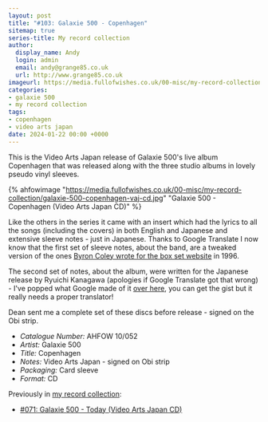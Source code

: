 ```yaml
---
layout: post
title: "#103: Galaxie 500 - Copenhagen"
sitemap: true
series-title: My record collection
author:
  display_name: Andy
  login: admin
  email: andy@grange85.co.uk
  url: http://www.grange85.co.uk
imageurl: https://media.fullofwishes.co.uk/00-misc/my-record-collection/galaxie-500-copenhagen-vaj-cd.jpg
categories:
- galaxie 500
- my record collection
tags:
- copenhagen
- video arts japan
date: 2024-01-22 00:00 +0000
---
```

This is the Video Arts Japan release of Galaxie 500's live album Copenhagen that was released along with the three studio albums in lovely pseudo vinyl sleeves.

{% ahfowimage "https://media.fullofwishes.co.uk/00-misc/my-record-collection/galaxie-500-copenhagen-vaj-cd.jpg" "Galaxie 500 - Copenhagen (Video Arts Japan CD)" %}

Like the others in the series it came with an insert which had the lyrics to all the songs (including the covers) in both English and Japanese and extensive sleeve notes - just in Japanese. Thanks to Google Translate I now know that the first set of sleeve notes, about the band, are a tweaked version of the ones [Byron Coley wrote for the box set website](https://static.fullofwishes.co.uk/galaxie500box/pr1.html) in 1996.

<!--more-->

The second set of notes, about the album, were written for the Japanese release by Ryuichi Kanagawa (apologies if Google Translate got that wrong) - I've popped what Google made of it [over here](https://media.fullofwishes.co.uk/01-galaxie_500/docs/japanese-copenhagen-sleeve-notes-google-translate.txt), you can get the gist but it really needs a proper translator!

Dean sent me a complete set of these discs before release - signed on the Obi strip.

 - *Catalogue Number:* AHFOW 10/052
 - *Artist:* Galaxie 500
 - *Title:* Copenhagen
 - *Notes:* Video Arts Japan - signed on Obi strip
 - *Packaging:* Card sleeve 
 - *Format:* CD

 Previously in [my record collection](/category/my-record-collection):
  - [#071: Galaxie 500 - Today (Video Arts Japan CD)](/2023/09/21/my-record-collection-071-galaxie-500-today-video-arts-japan-cd/)

